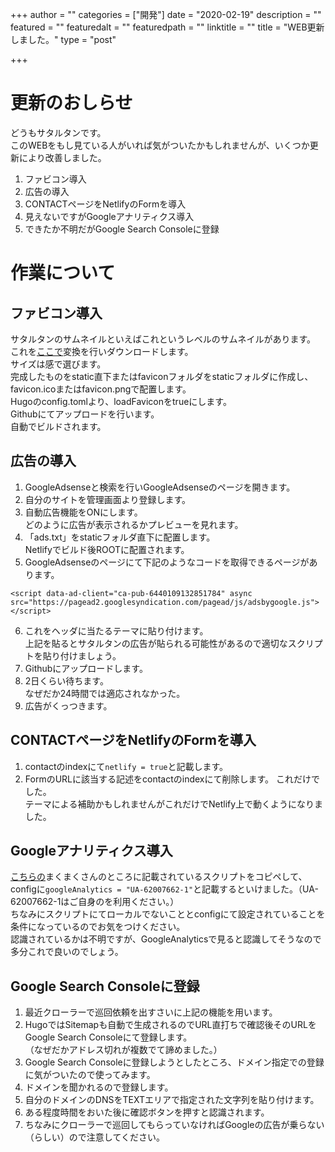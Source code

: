 +++
author = ""
categories = ["開発"]
date = "2020-02-19"
description = ""
featured = ""
featuredalt = ""
featuredpath = ""
linktitle = ""
title = "WEB更新しました。"
type = "post"

+++

# 更新のおしらせ
どうもサタルタンです。  
このWEBをもし見ている人がいれば気がついたかもしれませんが、いくつか更新により改善しました。  
1. ファビコン導入
2. 広告の導入
3. CONTACTページをNetlifyのFormを導入
4. 見えないですがGoogleアナリティクス導入
5. できたか不明だがGoogle Search Consoleに登録


# 作業について
## ファビコン導入
サタルタンのサムネイルといえばこれというレベルのサムネイルがあります。  
これを[ここで][1]変換を行いダウンロードします。  
サイズは感で選びます。  
完成したものをstatic直下またはfaviconフォルダをstaticフォルダに作成し、favicon.icoまたはfavicon.pngで配置します。  
Hugoのconfig.tomlより、loadFaviconをtrueにします。  
Githubにてアップロードを行います。  
自動でビルドされます。

## 広告の導入
1. GoogleAdsenseと検索を行いGoogleAdsenseのページを開きます。
2. 自分のサイトを管理画面より登録します。
3. 自動広告機能をONにします。  
どのように広告が表示されるかプレビューを見れます。
4. 「ads.txt」をstaticフォルダ直下に配置します。  
Netlifyでビルド後ROOTに配置されます。
5. GoogleAdsenseのページにて下記のようなコードを取得できるページがあります。
```
<script data-ad-client="ca-pub-6440109132851784" async src="https://pagead2.googlesyndication.com/pagead/js/adsbygoogle.js"></script>
```
6. これをヘッダに当たるテーマに貼り付けます。  
上記を貼るとサタルタンの広告が貼られる可能性があるので適切なスクリプトを貼り付けましょう。
7. Githubにアップロードします。
8. 2日くらい待ちます。  
なぜだか24時間では適応されなかった。
9. 広告がくっつきます。


## CONTACTページをNetlifyのFormを導入
1. contactのindexにて```netlify = true```と記載します。
2. FormのURLに該当する記述をcontactのindexにて削除します。
これだけでした。  
テーマによる補助かもしれませんがこれだけでNetlify上で動くようになりました。

## Googleアナリティクス導入
[こちらの][2]まくまくさんのところに記載されているスクリプトをコピペして、configに```googleAnalytics = "UA-62007662-1"```と記載するといけました。（UA-62007662-1はご自身のを利用ください。）  
ちなみにスクリプトにてローカルでないこととconfigにて設定されていることを条件になっているのでお気をつけください。  
認識されているかは不明ですが、GoogleAnalyticsで見ると認識してそうなので多分これで良いのでしょう。

## Google Search Consoleに登録
1. 最近クローラーで巡回依頼を出すさいに上記の機能を用います。  
2. HugoではSitemapも自動で生成されるのでURL直打ちで確認後そのURLをGoogle Search Consoleにて登録します。  
（なぜだかアドレス切れが複数でて諦めました。）  
3. Google Search Consoleに登録しようとしたところ、ドメイン指定での登録に気がついたので使ってみます。
4. ドメインを聞かれるので登録します。
5. 自分のドメインのDNSをTEXTエリアで指定された文字列を貼り付けます。
6. ある程度時間をおいた後に確認ボタンを押すと認識されます。
7. ちなみにクローラーで巡回してもらっていなければGoogleの広告が乗らない（らしい）ので注意してください。





[1]: https://ao-system.net/favicongenerator/
[2]: https://maku77.github.io/hugo/settings/google-analytics.html

